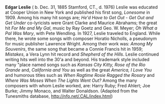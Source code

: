 
**Edgar Leslie** ( b. Dec. 31, 1885 Stamford, CT., d. 1976) 
Leslie was educated at Cooper Union in New York and published his first song, *Lonesome* in 1909. Among his many hit songs are; *He'd Have to Get Out - Get Out and Get Under* co-lyricists were Grant Clarke and Maurice Abrahams; the great hit *For Me and My Gal*,  music by Ray Goetz and Geo. W. Meyer; *Oh What a Pal Was Mary*, with Pete Wendling. In 1927, Leslie traveled to England. While there, he wrote some songs with composer Horatio Nicholls, a pseudonym for music publisher Lawrence Wright. Among their work was: *Among My Souvenirs*, the same song that became a Connie Francis hit in 1959; *Mistakes*, a Vera Lynn hit record and *Shepherd of the Hills*. Leslie continued writing hits well into the 30'a and beyond. His trademark style included many "place named songs such as *Kansas City Kitty, Rose of the Rio Grande* and, *California and You* as well as the great *America, I Love You* and humorous titles such as *When Ragtime Rosie Ragged the Rosary* and *Where Was Moses When The Lights Went Out?* Among the many composers with whom Leslie worked, are: Harry Ruby; Fred Ahlert; Joe Burke; Jimmy Monaco, and Walter Donaldson. (Adapted from the Tunesmiths database, http://nfo.net/.CAL/index.html)